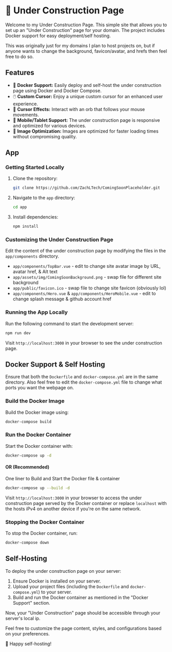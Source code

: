 # 🚧 Under Construction Page

Welcome to my Under Construction Page. This simple site that allows you to set up an "Under Construction" page for your domain. The project includes Docker support for easy deployment/self hosting.

This was originally just for my domains I plan to host projects on, but if anyone wants to change the background, favicon/avatar, and hrefs then feel free to do so.

## Features

- 🐳 **Docker Support:** Easily deploy and self-host the under construction page using Docker and Docker Compose.
- 🖱️ **Custom Cursor:** Enjoy a unique custom cursor for an enhanced user experience.
- 💫 **Cursor Effects:** Interact with an orb that follows your mouse movements.
- 📱 **Mobile/Tablet Support:** The under construction page is responsive and optimized for various devices.
- 🚀 **Image Optimization:** Images are optimized for faster loading times without compromising quality.

## App

### Getting Started Locally

1. Clone the repository:

   ```bash
   git clone https://github.com/ZachLTech/ComingSoonPlaceholder.git
   ```

2. Navigate to the `app` directory:

   ```bash
   cd app
   ```

3. Install dependencies:

   ```bash
   npm install
   ```

### Customizing the Under Construction Page

Edit the content of the under construction page by modifying the files in the `app/components` directory.

- `app/components/TopBar.vue` - edit to change site avatar image by URL, avatar href, & Alt text
- `app/assets/img/ComingSoonBackground.png` - swap file for different site background
- `app/public/favicon.ico` - swap file to change site favicon (obviously lol)
- `app/components/Hero.vue` & `app/components/HeroMobile.vue` - edit to change splash message & github account href

### Running the App Locally

Run the following command to start the development server:

```bash
npm run dev
```

Visit `http://localhost:3000` in your browser to see the under construction page.

## Docker Support & Self Hosting

Ensure that both the `Dockerfile` and `docker-compose.yml` are in the same directory. Also feel free to edit the `docker-compose.yml` file to change what ports you want the webpage on.

### Build the Docker Image

Build the Docker image using:

```bash
docker-compose build
```

### Run the Docker Container

Start the Docker container with:

```bash
docker-compose up -d
```

#### OR (Recommended)

One liner to Build and Start the Docker file & container

```bash
docker-compose up --build -d
```

Visit `http://localhost:3000` in your browser to access the under construction page served by the Docker container or replace `localhost` with the hosts iPv4 on another device if you're on the same network.

### Stopping the Docker Container

To stop the Docker container, run:

```bash
docker-compose down
```

## Self-Hosting

To deploy the under construction page on your server:

1. Ensure Docker is installed on your server.
2. Upload your project files (including the `Dockerfile` and `docker-compose.yml`) to your server.
3. Build and run the Docker container as mentioned in the "Docker Support" section.

Now, your "Under Construction" page should be accessible through your server's local ip.

Feel free to customize the page content, styles, and configurations based on your preferences.

🚀 Happy self-hosting!
